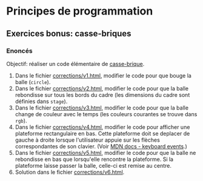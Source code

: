 # Principes de programmation

## Exercices bonus: casse-briques

### Enoncés

Objectif: réaliser un code élémentaire de [casse-brique](https://fr.wikipedia.org/wiki/Casse-briques).

 1. Dans le fichier [corrections/v1.html](./corrections/v1.html), modifier le code pour que bouge la balle (`circle`).
 2. Dans le fichier [corrections/v2.html](./corrections/v2.html), modifier le code pour que la balle rebondisse sur tous les bords du cadre (les dimensions du cadre sont définies dans `stage`).
 3. Dans le fichier [corrections/v3.html](./corrections/v3.html), modifier le code pour que la balle change de couleur avec le temps (les couleurs courantes se trouve dans `rgb`).
 4. Dans le fichier [corrections/v4.html](./corrections/v4.html), modifier le code pour afficher une plateforme rectangulaire en bas. Cette plateforme doit se deplacer de gauche à droite lorsque l'utilisateur appuie sur les flèches correspondantes de son clavier. (Voir [MDN docs - keyboard events](https://developer.mozilla.org/en-US/docs/Web/API/KeyboardEvent).)
 5. Dans le fichier [corrections/v5.html](./corrections/v5.html), modifier le code pour que la balle ne rebondisse en bas que lorsqu'elle rencontre la plateforme. Si la plateforme laisse passer la balle, celle-ci est remise au centre.
 6. Solution dans le fichier [corrections/v6.html](./corrections/v6.html).
